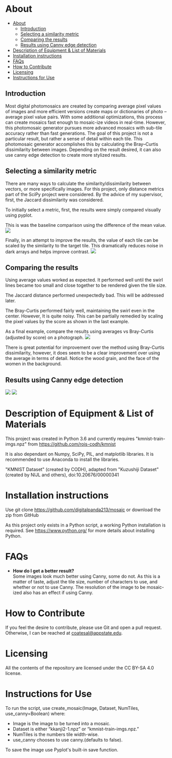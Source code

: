# About 
- [About](#about)
  - [Introduction](#introduction)
  - [Selecting a similarity metric](#selecting-a-similarity-metric)
  - [Comparing the results](#comparing-the-results)
  - [Results using Canny edge detection](#results-using-canny-edge-detection)
- [Description of Equipment & List of Materials](#description-of-equipment--list-of-materials)
- [Installation instructions](#installation-instructions)
- [FAQs](#faqs)
- [How to Contribute](#how-to-contribute)
- [Licensing](#licensing)
- [Instructions for Use](#instructions-for-use)
## Introduction 
Most digital photomosaics are created by comparing average pixel values of images and more efficient versions create maps or dictionaries of photo – average pixel value pairs. With some additional optimizations, this process can create mosaics fast enough to mosaic-ize videos in real-time. However, this photomosaic generator pursues more advanced mosaics with sub-tile accuracy rather than fast generations. The goal of this project is not a particular result, but rather a sense of detail within each tile. This photomosaic generator accomplishes this by calculating the Bray–Curtis dissimilarity between images. Depending on the result desired, it can also use canny edge detection to create more stylized results.

## Selecting a similarity metric
There are many ways to calculate the similarity/dissimilarity between vectors, or more specifically images. For this project, only distance metrics part of the SciPy project were considered. By the advice of my supervisor, first, the Jaccard dissimilarity was considered.

To initially select a metric, first, the results were simply compared visually using pyplot.   
 
 This is was the baseline comparison using the difference of the mean value.
 ![](./readme-Images/swirl-comparison.jpg)

Finally, in an attempt to improve the results, the value of each tile can be scaled by the similarity to the target tile. This dramatically reduces noise in dark arrays and helps improve contrast.
![](./readme-Images/Braycurtisswirl1000adj.png)

## Comparing the results
Using average values worked as expected. It performed well until the swirl lines became too small and close together to be rendered given the tile size.

The Jaccard distance performed unexpectedly bad. This will be addressed later.

The Bray-Curtis performed fairly well, maintaining the swirl even in the center. However, It is quite noisy. This can be partially remedied by scaling the pixel values by the score as shown in the last example.

As a final example, compare the results using averages vs Bray-Curtis (adjusted by score) on a photograph.
![](readme-Images/photo-comparison.jpg)

There is great potential for improvement over the method using Bray-Curtis dissimilarity, however, it does seem to be a clear improvement over using the average in terms of detail. Notice the wood grain, and the face of the women in the background.

## Results using Canny edge detection
![](readme-Images/Figure_1123.png)
![](readme-Images/Figure_12.png)
 

# Description of Equipment & List of Materials
This project was created in Python 3.6 and currently requires "kmnist-train-imgs.npz" from https://github.com/rois-codh/kmnist 

It is also dependant on Numpy, SciPy, PIL, and matplotlib libraries. It is recommended to use Anaconda to install the libraries. 

"KMNIST Dataset" (created by CODH), adapted from "Kuzushiji Dataset" (created by NIJL and others), doi:10.20676/00000341
# Installation instructions
Use git clone https://github.com/digitalpanda213/mosaic
or download the zip from GitHub

As this project only exists in a Python script, a working Python installation is required. See https://www.python.org/ for more details about installing Python. 
# FAQs
* **How do I get a better result?**  
Some images look much better using Canny, some do not. As this is a matter of taste, adjust the tile size, number of characters to use, and whether or not to use Canny. The resolution of the image to be mosaic-ized also has an effect if using Canny.

# How to Contribute
If you feel the desire to contribute, please use Git and open a pull request.  
Otherwise, I can be reached at coatesal@appstate.edu.
# Licensing
All the contents of the repository are licensed under the CC BY-SA 4.0 license.
# Instructions for Use
To run the script, use create_mosaic(Image, Dataset, NumTiles, use_canny=Boolean) where:
 - Image is the image to be turned into a mosaic.
 - Dataset is either “kkanji2-1.npz” or “kmnist-train-imgs.npz.” 
 - NumTiles is the numbers tile width-wise.
 - use_canny chooses to use canny.(defaults to false).

To save the image use Pyplot's built-in save function.